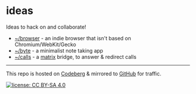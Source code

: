 # ideas

Ideas to hack on and collaborate!

- [~/browser](https://codeberg.org/polarhive/ideas/src/branch/main/browser.md) - an indie browser that isn't based on Chromium/WebKit/Gecko
- [~/byte](https://codeberg.org/polarhive/ideas/src/branch/main/byte.md) - a minimalist note taking app
- [~/calls](https://codeberg.org/polarhive/ideas/src/branch/main/calls.md) - a [matrix](https://matrix.org) bridge, to answer & redirect calls

---
This repo is hosted on [Codeberg](https://polarhive.ml/ideas) & mirrored to [GitHub](https://polarhive.ml/github) for traffic.

[![license: CC BY-SA 4.0](https://polarhive.ml/assets/badges/cc-by-sa-4.svg)](https://creativecommons.org/licenses/by-sa/4.0/)
